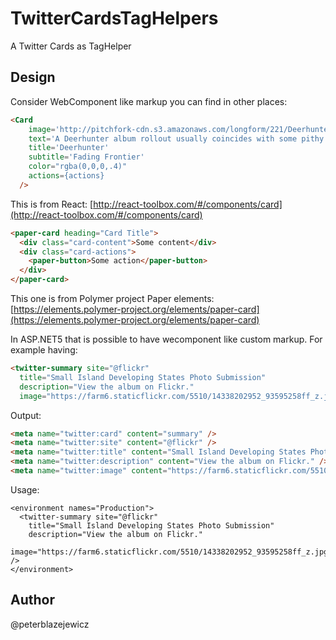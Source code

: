 # TwitterCardsTagHelpers
A Twitter Cards as TagHelper

## Design

Consider WebComponent like markup you can find in other places:
```html
<Card
    image='http://pitchfork-cdn.s3.amazonaws.com/longform/221/Deerhunter-Fading-Frontier640.jpg'
    text='A Deerhunter album rollout usually coincides with some pithy and provocative statements from Bradford Cox on pop culture...'
    title='Deerhunter'
    subtitle='Fading Frontier'
    color="rgba(0,0,0,.4)"
    actions={actions}
  />
```
This is from React: [http://react-toolbox.com/#/components/card](http://react-toolbox.com/#/components/card)

```html
<paper-card heading="Card Title">
  <div class="card-content">Some content</div>
  <div class="card-actions">
    <paper-button>Some action</paper-button>
  </div>
</paper-card>
```
This one is from Polymer project Paper elements: [https://elements.polymer-project.org/elements/paper-card](https://elements.polymer-project.org/elements/paper-card)

In ASP.NET5 that is possible to have wecomponent like custom markup. For example having:
```html
<twitter-summary site="@flickr"
  title="Small Island Developing States Photo Submission"
  description="View the album on Flickr."
  image="https://farm6.staticflickr.com/5510/14338202952_93595258ff_z.jpg" />
```
Output:
```html
<meta name="twitter:card" content="summary" />
<meta name="twitter:site" content="@flickr" />
<meta name="twitter:title" content="Small Island Developing States Photo Submission" />
<meta name="twitter:description" content="View the album on Flickr." />
<meta name="twitter:image" content="https://farm6.staticflickr.com/5510/14338202952_93595258ff_z.jpg" />
```

Usage:
```cshtml
<environment names="Production">
  <twitter-summary site="@flickr"
    title="Small Island Developing States Photo Submission"
    description="View the album on Flickr."
    image="https://farm6.staticflickr.com/5510/14338202952_93595258ff_z.jpg" />
</environment>
```

## Author
@peterblazejewicz
